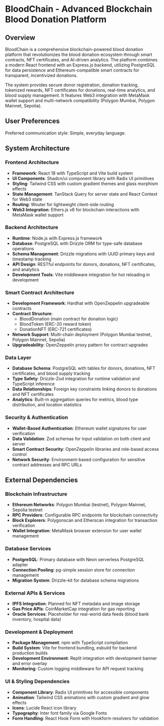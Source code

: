 # BloodChain - Advanced Blockchain Blood Donation Platform

## Overview

BloodChain is a comprehensive blockchain-powered blood donation platform that revolutionizes the blood donation ecosystem through smart contracts, NFT certificates, and AI-driven analytics. The platform combines a modern React frontend with an Express.js backend, utilizing PostgreSQL for data persistence and Ethereum-compatible smart contracts for transparent, incentivized donations.

The system provides secure donor registration, donation tracking, tokenized rewards, NFT certificates for donations, real-time analytics, and blood supply management. It features Web3 integration with MetaMask wallet support and multi-network compatibility (Polygon Mumbai, Polygon Mainnet, Sepolia).

## User Preferences

Preferred communication style: Simple, everyday language.

## System Architecture

### Frontend Architecture
- **Framework**: React 18 with TypeScript and Vite build system
- **UI Components**: Shadcn/ui component library with Radix UI primitives
- **Styling**: Tailwind CSS with custom gradient themes and glass morphism effects
- **State Management**: TanStack Query for server state and React Context for Web3 state
- **Routing**: Wouter for lightweight client-side routing
- **Web3 Integration**: Ethers.js v6 for blockchain interactions with MetaMask wallet support

### Backend Architecture
- **Runtime**: Node.js with Express.js framework
- **Database**: PostgreSQL with Drizzle ORM for type-safe database operations
- **Schema Management**: Drizzle migrations with UUID primary keys and timestamp tracking
- **API Design**: RESTful endpoints for donors, donations, NFT certificates, and analytics
- **Development Tools**: Vite middleware integration for hot reloading in development

### Smart Contract Architecture
- **Development Framework**: Hardhat with OpenZeppelin upgradeable contracts
- **Contract Structure**: 
  - BloodDonation (main contract for donation logic)
  - BloodToken (ERC-20 reward token)
  - DonationNFT (ERC-721 certificates)
- **Network Support**: Multi-chain deployment (Polygon Mumbai testnet, Polygon Mainnet, Sepolia)
- **Upgradeability**: OpenZeppelin proxy pattern for contract upgrades

### Data Layer
- **Database Schema**: PostgreSQL with tables for donors, donations, NFT certificates, and blood supply tracking
- **Type Safety**: Drizzle-Zod integration for runtime validation and TypeScript inference
- **Data Relationships**: Foreign key constraints linking donors to donations and NFT certificates
- **Analytics**: Built-in aggregation queries for metrics, blood type distribution, and location statistics

### Security & Authentication
- **Wallet-Based Authentication**: Ethereum wallet signatures for user verification
- **Data Validation**: Zod schemas for input validation on both client and server
- **Smart Contract Security**: OpenZeppelin libraries and role-based access control
- **Network Security**: Environment-based configuration for sensitive contract addresses and RPC URLs

## External Dependencies

### Blockchain Infrastructure
- **Ethereum Networks**: Polygon Mumbai (testnet), Polygon Mainnet, Sepolia testnet
- **RPC Providers**: Configurable RPC endpoints for blockchain connectivity
- **Block Explorers**: Polygonscan and Etherscan integration for transaction verification
- **Wallet Integration**: MetaMask browser extension for user wallet management

### Database Services
- **PostgreSQL**: Primary database with Neon serverless PostgreSQL adapter
- **Connection Pooling**: pg-simple session store for connection management
- **Migration System**: Drizzle-kit for database schema migrations

### External APIs & Services
- **IPFS Integration**: Planned for NFT metadata and image storage
- **Gas Price APIs**: CoinMarketCap integration for gas reporting
- **Oracle Services**: Placeholder for real-world data feeds (blood bank inventory, hospital data)

### Development & Deployment
- **Package Management**: npm with TypeScript compilation
- **Build System**: Vite for frontend bundling, esbuild for backend production builds
- **Development Environment**: Replit integration with development banner and error overlay
- **Monitoring**: Custom logging middleware for API request tracking

### UI & Styling Dependencies
- **Component Library**: Radix UI primitives for accessible components
- **Animation**: Tailwind CSS animations with custom gradient and glow effects
- **Icons**: Lucide React icon library
- **Typography**: Inter font family via Google Fonts
- **Form Handling**: React Hook Form with Hookform resolvers for validation